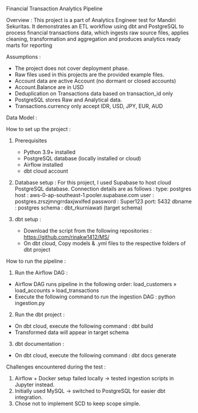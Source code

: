 Financial Transaction Analytics Pipeline

Overview :
This project is a part of Analytics Engineer test for Mandiri Sekuritas.
It demonstrates an ETL workflow using dbt and PostgreSQL to process financial transactions data, 
which ingests raw source files, applies cleaning, transformation and aggregation and produces analytics ready marts for reporting

Assumptions :
-  The project does not cover deployment phase.
-  Raw files used in this projects are the provided example files. 
-  Account data are active Account (no dormant or closed accounts)
-  Account.Balance are in USD
-  Deduplication on Transactions data based on transaction_id only
-  PostgreSQL stores Raw and Analytical data.
-  Transactions.currency only accept IDR, USD, JPY, EUR, AUD
   
   
Data Model : 


How to set up the project : 
1. Prerequisites
    - Python 3.9+ installed
    - PostgreSQL database (locally installed or cloud)
    - Airflow installed
    - dbt cloud account

2. Database setup :
    For this project, I used Supabase to host cloud PostgreSQL database. 
    Connection details are as follows :
        type: postgres
        host : aws-0-ap-southeast-1.pooler.supabase.com
        user : postgres.zrszjmngrrdaxjwxlfed
        password : Super123
        port: 5432
        dbname : postgres
        schema : dbt_rkurniawati (target schema)

3. dbt setup :
    - Download the script from the following repositories : 
        https://github.com/rinakw1412/MS/
    - On dbt cloud, Copy models & .yml files to the respective folders of dbt project

How to run the pipeline :
1. Run the Airflow DAG : 
- Airflow DAG runs pipeline in the following order:
        load_customers » load_accounts » load_transactions
- Execute the following command to run the ingestion DAG :
    python ingestion.py    

2. Run the dbt project :
- On dbt cloud, execute the following command :
    dbt build
- Transformed data will appear in target schema

3. dbt documentation :
- On dbt cloud, execute the following command :
    dbt docs generate



Challenges encountered during the test :
1. Airflow + Docker setup failed locally → tested ingestion scripts in Jupyter instead.
2. Initially used MySQL → switched to PostgreSQL for easier dbt integration.
3. Chose not to implement SCD to keep scope simple.


